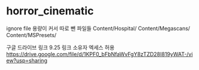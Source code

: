 # horror_cinematic

ignore file
용량이 커서 따로 뺀 파일들
Content/Hospital/
Content/Megascans/
Content/MSPresets/

구글 드라이브 링크
9.25
링크 소유자 엑세스 허용
https://drive.google.com/file/d/1KPF0_bFbNfaWvFgY8zTZD28I819yWAT-/view?usp=sharing
